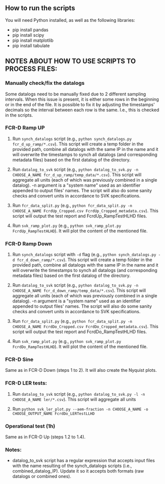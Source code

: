 ## How to run the scripts
You will need Python installed, as well as the following libraries:
- pip install pandas
- pip install scipy
- pip install matplotlib
- pip install tabulate

## NOTES ABOUT HOW TO USE SCRIPTS TO PROCESS FILES:

### Manually check/fix the datalogs
Some datalogs need to be manually fixed due to 2 different sampling intervals. When this issue is present, it is either some rows in the beginning or in the end of the file. It is possible to fix it by adjusting the timestamps' decimals so the interval between each row is the same. I.e., this is checked in the scripts.

### FCR-D Ramp UP
1) Run `synch_datalogs` script (e.g., `python synch_datalogs.py fcr_d_up_ramp/*.csv`).
This script will create a temp folder in the provided path, combine all datalogs with the same IP in the name and it will overwrite the timestamps to synch all datalogs (and corresponding metadata files) based on the first datalog of the directory.

2) Run `datalog_to_svk` script (e.g., `python datalog_to_svk.py -n CHOOSE_A_NAME fcr_d_up_ramp/temp_data/*.csv`).
This script will aggregate all units (each of which was previously combined in a single datalog). -n argument is a "system name" used as an identifier appended to output files' names. The script will also do some sanity checks and convert units in accordance to SVK specifications.

3) Run `fcr_data_split.py` (e.g., `python fcr_data_split.py -n CHOOSE_A_NAME FcrdUp_Cropped.csv FcrdUp_Cropped_metadata.csv`).
This script will output the test report and FcrdUp_RampTestHLHD files.

4) Run `svk_ramp_plot.py` (e.g., `python svk_ramp_plot.py FcrdUp_RampTestHLHD`).
It will plot the content of the mentioned file.

### FCR-D Ramp Down
1) Run `synch_datalogs` script with `-d` flag (e.g., `python synch_datalogs.py -d fcr_d_down_ramp/*.csv`).
This script will create a temp folder in the provided path, combine all datalogs with the same IP in the name and it will overwrite the timestamps to synch all datalogs (and corresponding metadata files) based on the first datalog of the directory.

2) Run `datalog_to_svk` script (e.g., `python datalog_to_svk.py -n CHOOSE_A_NAME fcr_d_down_ramp/temp_data/*.csv`).
This script will aggregate all units (each of which was previously combined in a single datalog). -n argument is a "system name" used as an identifier appended to output files' names. The script will also do some sanity checks and convert units in accordance to SVK specifications.

3) Run `fcr_data_split.py` (e.g., `python fcr_data_split.py -n CHOOSE_A_NAME FcrdDo_Cropped.csv FcrdDo_Cropped_metadata.csv`).
This script will output the test report and FcrdDo_RampTestHLHD files.

4) Run `svk_ramp_plot.py` (e.g., `python svk_ramp_plot.py FcrdDo_RampTestHLHD`).
It will plot the content of the mentioned file.
	
### FCR-D Sine
Same as in FCR-D Down (steps 1 to 2). It will also create the Nyquist plots.

### FCR-D LER tests:
1) Run `datalog_to_svk` script (e.g., `python datalog_to_svk.py -l -n CHOOSE_A_NAME ler/*.csv`).
This script will aggregate all units

2) Run `python svk_ler_plot.py --aem-fraction -n CHOOSE_A_NAME -o CHOOSE_OUTPUT_NAME FcrdDo_LERTestLLHD`

### Operational test (1h)
Same as in FCR-D Up (steps 1.2 to 1.4).


### Notes: 
* datalog_to_svk script has a regular expression that accepts input files with the name resulting of the synch_datalogs scripts (i.e., combined_datalog_IP). Update it so it accepts both formats (raw datalogs or combined ones).
